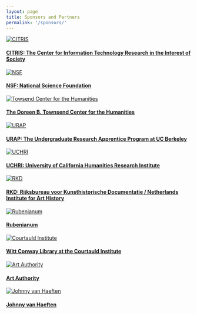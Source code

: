 ```yaml
---
layout: page
title: Sponsors and Partners
permalink: '/sponsors/'
---
```


<div id="sponsors-container" class="d-flex flex-wrap">

   <div class="sponsor">
   <a href="http://citris-uc.org/">
      <div class="sponsor-icon">
         <img typeof="foaf:Image" class="image-style-logo" src="{{ 'img/sponsors/citris.png' | absolute_url }}" alt="CITRIS" title="CITRIS" />
      </div>
      <div class="sponsor-link">
         <h4>CITRIS: The Center for Information Technology Research in the Interest of Society</h4>
      </div>
   </a>
   </div>

   <div class="sponsor">
   <a href="http://www.nsf.gov/">
      <div class="sponsor-icon">
         <img typeof="foaf:Image" class="image-style-logo" src="{{ 'img/sponsors/nsf.png' | absolute_url }}" alt="NSF" title="NSF"  />
      </div>
      <div class="sponsor-link">
         <h4>NSF: National Science Foundation</h4>
      </div>
   </a>
   </div>

   <div class="sponsor">
   <a href="http://townsendcenter.berkeley.edu/">
      <div class="sponsor-icon">
         <img typeof="foaf:Image" class="image-style-logo" src="{{ 'img/sponsors/townsendcenter.png' | absolute_url }}" alt="Towsend Center for the Humanities" title="Towsend Center for the Humanities" />
      </div>
      <div class="sponsor-link">
         <h4>The Doreen B. Townsend Center for the Humanities</h4>
      </div>
   </a>
   </div>

   <div class="sponsor">
   <a href="http://research.berkeley.edu/urap">
      <div class="sponsor-icon">
         <img typeof="foaf:Image" class="image-style-logo" src="{{ 'img/sponsors/urap.png' | absolute_url }}" alt="URAP" title="URAP" />
      </div>
      <div class="sponsor-link">
         <h4>URAP: The Undergraduate Research Apprentice Program at UC Berkeley</h4>
      </div>
   </a>
   </div>

   <div class="sponsor">
   <a href="http://uchri.org/">
      <div class="sponsor-icon">
         <img typeof="foaf:Image" class="image-style-logo" src="{{ 'img/sponsors/uchri.png' | absolute_url }}" alt="UCHRI" title="UCHRI" />
      </div>
      <div class="sponsor-link">
         <h4>UCHRI: University of California Humanities Research Institute</h4>
      </div>
   </a>
   </div>

   <div class="sponsor">
   <a href="https://rkd.nl/nl">
      <div class="sponsor-icon">
         <img typeof="foaf:Image" class="image-style-logo" src="{{ 'img/sponsors/rkd.png' | absolute_url }}" alt="RKD" title="RKD" />
      </div>
      <div class="sponsor-link">
         <h4>RKD: Rijksbureau voor Kunsthistorische Documentatie / Netherlands Institute for Art History</h4>
      </div>
   </a>
   </div>

   <div class="sponsor">
   <a href="http://www.rubenianum.be/">
      <div class="sponsor-icon">
         <img typeof="foaf:Image" class="image-style-logo" src="{{ 'img/sponsors/rubenianum.png' | absolute_url }}" alt="Rubenianum" title="Rubenianum" />
      </div>
      <div class="sponsor-link">
         <h4>Rubenianum</h4>
      </div>
   </a>
   </div>

   <div class="sponsor">
   <a href="http://www.courtauld.ac.uk/research/photographic/witt/">
      <div class="sponsor-icon">
         <img typeof="foaf:Image" class="image-style-logo" src="{{ 'img/sponsors/cortauld.png' | absolute_url }}" alt="Courtauld Institute" title="Courtauld Institute" />
      </div>
      <div class="sponsor-link">
         <h4>Witt Conway Library at the Courtauld Institute</h4>
      </div>
   </a>
   </div>

   <div class="sponsor">
   <a href="http://www.artauthority.net/">
      <div class="sponsor-icon">
         <img typeof="foaf:Image" class="image-style-logo" src="{{ 'img/sponsors/artauthority.png' | absolute_url }}" alt="Art Authority" title="Art Authority" />
      </div>
      <div class="sponsor-link">
         <h4>Art Authority</h4>
      </div>
   </a>
   </div>

   <div class="sponsor">
   <a href="http://www.johnnyvanhaeften.com/">
      <div class="sponsor-icon">
         <img typeof="foaf:Image" class="image-style-logo" src="{{ 'img/sponsors/johnnyvanhaeften.png' | absolute_url }}" alt="Johnny van Haeften" title="Johnny van Haeften" />
      </div>
      <div class="sponsor-link">
         <h4>Johnny van Haeften</h4>
      </div>
   </a>
   </div>

</div>